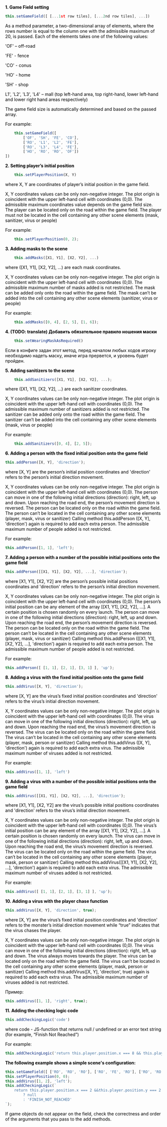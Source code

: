 
<p style="color: #000; font-weight: bold;">1. Game Field setting</p>

```javascript
this.setGameField([ [...1st row tiles], [...2nd row tiles], ...])
```

<p style="color: #000;">As a method parameter, a two-dimensional array of elements, where the rows number is equal to the column one with the admissible maximum of 20, is passed. Each of the elements takes one of the following values:</p>
<p style="color: #000;">'OF' – off-road</p>
<p style="color: #000;">'FE' - fence </p>
<p style="color: #000;">'CO' - conus</p>
<p style="color: #000;">'HO' - home</p>
<p style="color: #000;">'SH' - shop</p>
<p style="color: #000;">L1', 'L2', 'L3', 'L4' – mall (top left-hand area, top right-hand, lower left-hand and lower right hand areas respectively)</p>
<p style="color: #000;">The game field size is automatically determined and based on the passed array.</p>
<p style="color: #000;">For example:</p>

```javascript
    this.setGameField([
		['OF', 'SH', 'FE', 'CO'],
		['RO', 'L1', 'L2', 'FE'],
		['RO', 'L3', 'L4', 'FE'],
		['HO', 'RO', 'RO', 'OF'])
])
```
	
<p style="color: #000; font-weight: bold;">2. Setting player’s initial position</p>
 
```javascript
    this.setPlayerPosition(X, Y)
```
    
<p style="color: #000;">where X, Y are coordinates of player’s initial position in the game field.</p>
<p style="color: #000;">X, Y coordinates values can be only non-negative integer. The plot origin is coincident with the upper left-hand cell with coordinates (0,0). The admissible maximum coordinates value depends on the game field size.
The player can be located only on the road within the game field. The player must not be located in the cell containing any other scene elements (mask, sanitizer, virus or people) 
</p>
<p style="color: #000;">For example:</p>
 
```javascript
    this.setPlayerPosition(0, 2);
```
	
<p style="color: #000; font-weight: bold;">3. Adding masks to the scene</p>

```javascript
    this.addMasks([X1, Y1], [X2, Y2], ...)
```
<p style="color: #000;">where ([X1, Y1], [X2, Y2], ...) are each mask coordinates.</p>
<p style="color: #000;">X, Y coordinates values can be only non-negative integer. The plot origin is coincident with the upper left-hand cell with coordinates (0,0). The admissible maximum number of masks added is not restricted.
The mask can be added only onto the road within the game field. The mask can’t be added into the cell containing any other scene elements (sanitizer, virus or people)
</p>
<p style="color: #000;">For example:</p>

```javascript
    this.addMasks([0, 4], [2, 5], [1, 6]);
```

<p style="color: #000; font-weight: bold;">4. (TODO: translate) Добавить обязательное правило ношения маски</p>

```javascript
    this.setWearingMaskAsRequired()
```
<p style="color: #000;">Если в конфиге задан этот метод, перед началом любых ходов игроку необходимо надеть маску, иначе игра прервется, и уровень будет пройден.</p>
	
<p style="color: #000; font-weight: bold;">5.	Adding sanitizers to the scene</p>

```javascript
    this.addSanitizers([X1, Y1], [X2, Y2], ...);
```

<p style="color: #000;">where ([X1, Y1], [X2, Y2], ...) are each sanitizer coordinates.</p>
<p style="color: #000;">X, Y coordinates values can be only non-negative integer. The plot origin is coincident with the upper left-hand cell with coordinates (0,0). The admissible maximum number of sanitizers added is not restricted.
The sanitizer can be added only onto the road within the game field. The sanitizer can’t be added into the cell containing any other scene elements (mask, virus or people)
</p>
<p style="color: #000;">For example:</p>

```javascript
    this.addSanitizers([0, 4], [2, 5]);
```
    
<p style="color: #000; font-weight: bold;">6. Adding a person with the fixed initial position onto the game field</p>

```javascript
this.addPerson([X, Y], 'direction');
```

<p style="color: #000;">where [X, Y] are the  person’s initial position coordinates and 'direction' refers to the person’s initial direction movement.</p>
<p style="color: #000;">X, Y coordinates values can be only non-negative integer. The plot origin is coincident with the upper left-hand cell with coordinates (0,0). 
The person can move in one of the following initial directions (direction): right, left, up and down. Upon reaching the road end, the person’s movement direction is reversed.
The person can be located only on the road within the game field. The person can’t be located in the cell containing any other scene elements (player, mask, virus or sanitizer) 
Calling method this.addPerson ([X, Y], 'direction') again is required to add each extra person. The admissible maximum number of people added is not restricted.
</p>
<p style="color: #000;">For example:</p>

```javascript
this.addPerson([1, 1], 'left');
```

<p style="color: #000; font-weight: bold;">7. Adding a person with a number of the possible initial positions onto the game field</p>

```javascript
this.addPerson([[X1, Y1], [X2, Y2], ...], 'direction');
```

<p style="color: #000;">where [X1, Y1], [X2, Y2] are the  person’s possible initial positions coordinates and 'direction' refers to the person’s initial direction movement.</p>
<p style="color: #000;">X, Y coordinates values can be only non-negative integer. The plot origin is coincident with the upper left-hand cell with coordinates (0,0). The person’s initial position can be any element of the array [[X1, Y1], [X2, Y2], ...]. A certain position is chosen randomly on every launch. 
The person can move in one of the following initial directions (direction): right, left, up and down. Upon reaching the road end, the person’s movement direction is reversed.
The person can be located only on the road within the game field. The person can’t be located in the cell containing any other scene elements (player, mask, virus or sanitizer) 
Calling method this.addPerson ([[X1, Y1], [X2, Y2], ...], 'direction') again is required to add each extra person. The admissible maximum number of people added is not restricted.
</p>
<p style="color: #000;">For example:</p>

```javascript
this.addPerson([ [1, 1], [2, 1], [3, 1] ], 'up');
```

<p style="color: #000; font-weight: bold;">8. Adding a virus with the fixed initial position onto the game field</p>

```javascript
this.addVirus([X, Y], 'direction');
```

<p style="color: #000;">where [X, Y] are the  virus’s fixed initial position coordinates and 'direction' refers to the virus’s initial direction movement.</p>
<p style="color: #000;">X, Y coordinates values can be only non-negative integer. The plot origin is coincident with the upper left-hand cell with coordinates (0,0). 
The virus can move in one of the following initial directions (direction): right, left, up and down. Upon reaching the road end, the virus’s movement direction is reversed.
The virus can be located only on the road within the game field. The virus can’t be located in the cell containing any other scene elements (player, mask, person or sanitizer) 
Calling method this.addVirus ([X, Y], 'direction') again is required to add each extra virus. The admissible maximum number of viruses added is not restricted.
</p>
<p style="color: #000;">For example:</p>

```javascript
this.addVirus([1, 1], 'left')
```

<p style="color: #000; font-weight: bold;">9.	Adding a virus with a number of the possible initial positions onto the game field</p>

```javascript
this.addVirus([[X1, Y1], [X2, Y2], ...], 'direction');
```

<p style="color: #000;">where [X1, Y1], [X2, Y2] are the  virus’s possible initial positions coordinates and 'direction' refers to the virus’s initial direction movement.</p>
<p style="color: #000;">X, Y coordinates values can be only non-negative integer. The plot origin is coincident with the upper left-hand cell with coordinates (0,0). The virus’s initial position can be any element of the array [[X1, Y1], [X2, Y2], ...]. A certain position is chosen randomly on every launch. 
The virus can move in one of the following initial directions (direction): right, left, up and down. Upon reaching the road end, the virus’s movement direction is reversed.
The virus can be located only on the road within the game field. The virus can’t be located in the cell containing any other scene elements (player, mask, person or sanitizer) 
Calling method this.addVirus([[X1, Y1], [X2, Y2], ...], 'direction') again is required to add each extra virus. The admissible maximum number of viruses added is not restricted.
</p>
<p style="color: #000;">For example:</p>

```javascript
this.addVirus([ [1, 1], [2, 1], [3, 1] ], 'up'); 
```

<p style="color: #000; font-weight: bold;">10. Adding a virus with the player chase function</p>

```javascript
this.addVirus([X, Y], 'direction', true); 
```

<p style="color: #000;">where [X, Y] are the  virus’s fixed initial position coordinates and 'direction' refers to the monster’s initial direction movement while “true” indicates that the virus chases the player.</p>
<p style="color: #000;">X, Y coordinates values can be only non-negative integer. The plot origin is coincident with the upper left-hand cell with coordinates (0,0). 
The virus can move in one of the following initial directions (direction): right, left, up and down. The virus always moves towards the player.
The virus can be located only on the road within the game field. The virus can’t be located in the cell containing any other scene elements (player, mask, person or sanitizer) 
Calling method this.addVirus([X, Y], 'direction', true) again is required to add each extra virus. The admissible maximum number of viruses added is not restricted.
</p>
<p style="color: #000;">Пример:</p>

```javascript
this.addVirus([1, 1], 'right', true);
```

<p style="color: #000; font-weight: bold;">11.	Adding the checking logic code</p>

```javascript
this.addCheckingLogic('code')
```

<p style="color: #000;">where code - JS-function that returns null / undefined or an error text string (for example, “Finish Not Reached”)</p>
<p style="color: #000;">For example:</p>

```javascript
this.addCheckingLogic('return this.player.position.x === 8 && this.player.position.y === 0 ? null : `FINISH_NOT_REACHED`'});
```

<p style="color: #000; font-weight: bold;">The following example shows a simple scene's configuration:</p>

```javascript
this.setGameField([ ['RO', 'RO', 'RO'], ['RO', 'FE', 'RO'], ['RO', 'RO', 'HO'] ]);
this.setPlayerPosition(0, 0);
this.addVirus([1, 2], 'left');
this.addCheckingLogic(`
    return this.player.position.x === 2 &&this.player.position.y === 2
        ? null
        : 'FINISH_NOT_REACHED'
`);
```

<p style="color: #000;">If game objects do not appear on the field, check the correctness and order of the arguments that you pass to the add methods.</p>